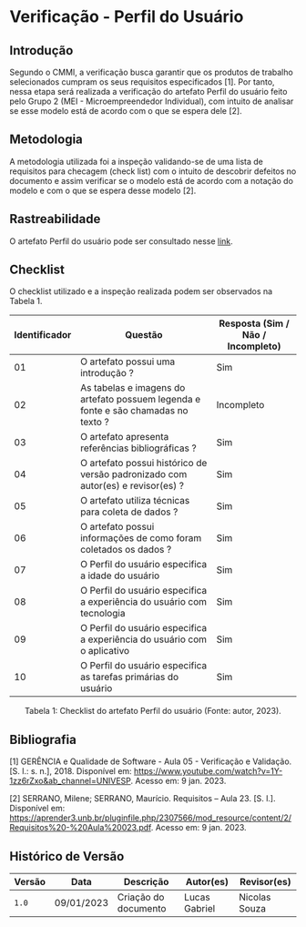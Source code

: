 # Verificação - Perfil do Usuário

## Introdução

Segundo o CMMI, a verificação busca garantir que os produtos de trabalho selecionados cumpram os seus requisitos especificados [1]. Por tanto, nessa etapa será realizada a verificação do artefato Perfil do usuário feito pelo Grupo 2 (MEI - Microempreendedor Individual), com intuito de analisar se esse modelo está de acordo com o que se espera dele [2].

## Metodologia

A metodologia utilizada foi a inspeção validando-se de uma lista de requisitos para checagem (check list) com o intuito de descobrir defeitos no documento e assim verificar se o modelo está de acordo com a notação do modelo e com o que se espera desse modelo [2].

## Rastreabilidade

O artefato Perfil do usuário pode ser consultado nesse [link](https://requisitos-de-software.github.io/2022.2-MEI/Elicitacao/perfil/).

## Checklist

O checklist utilizado e a inspeção realizada podem ser observados na Tabela 1.

| Identificador | Questão                                                                            | Resposta (Sim / Não / Incompleto) |
| ------------- | ---------------------------------------------------------------------------------- | --------------------------------- |
| 01            | O artefato possui uma introdução ?                                                 | Sim                               |
| 02            | As tabelas e imagens do artefato possuem legenda e fonte e são chamadas no texto ? | Incompleto                        |
| 03            | O artefato apresenta referências bibliográficas ?                                  | Sim                               |
| 04            | O artefato possui histórico de versão padronizado com autor(es) e revisor(es) ?    | Sim                               |
| 05            | O artefato utiliza técnicas para coleta de dados ?                                 | Sim                               |
| 06            | O artefato possui informações de como foram coletados os dados ?                   | Sim                               |
| 07            | O Perfil do usuário especifica a idade do usuário                                  | Sim                               |
| 08            | O Perfil do usuário especifica a experiência do usuário com tecnologia             | Sim                               |
| 09            | O Perfil do usuário especifica a experiência do usuário com o aplicativo           | Sim                               |
| 10            | O Perfil do usuário especifica as tarefas primárias do usuário                     | Sim                               |

<div style="text-align: center">
<p> Tabela 1: Checklist do artefato Perfil do usuário (Fonte: autor, 2023).</p>
</div>

## Bibliografia

[1] GERÊNCIA e Qualidade de Software - Aula 05 - Verificação e Validação. [S. l.: s. n.], 2018. Disponível em: <https://www.youtube.com/watch?v=1Y-1zz6rZxo&ab_channel=UNIVESP>. Acesso em: 9 jan. 2023.

[2] SERRANO, Milene; SERRANO, Maurício. Requisitos – Aula 23. [S. l.]. Disponível em: <https://aprender3.unb.br/pluginfile.php/2307566/mod_resource/content/2/Requisitos%20-%20Aula%20023.pdf>. Acesso em: 9 jan. 2023.

## Histórico de Versão

| Versão | Data       | Descrição            | Autor(es)     | Revisor(es) |
| ------ | ---------- | -------------------- | ------------- | ----------- |
| `1.0`  | 09/01/2023 | Criação do documento | Lucas Gabriel | Nicolas Souza |
